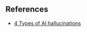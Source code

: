 ## References
- [4 Types of AI hallucinations](https://hardiks.medium.com/4-types-of-ai-hallucinations-9f87bdaa63e3)